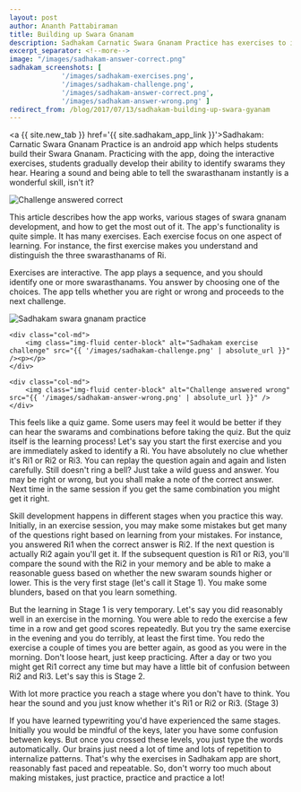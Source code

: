 ```yaml
---
layout: post
author: Ananth Pattabiraman
title: Building up Swara Gnanam
description: Sadhakam Carnatic Swara Gnanam Practice has exercises to improve one's swara gnanam. This post describes various stages of aquiring swara gnanam using the app.
excerpt_separator: <!--more-->
image: "/images/sadhakam-answer-correct.png"
sadhakam_screenshots: [
             '/images/sadhakam-exercises.png',
             '/images/sadhakam-challenge.png',
             '/images/sadhakam-answer-correct.png',
             '/images/sadhakam-answer-wrong.png' ]
redirect_from: /blog/2017/07/13/sadhakam-building-up-swara-gyanam
---
```


<script type="application/ld+json">
{% for screenshot in page.sadhakam_screenshots %}
{
    "@context": "http://schema.org/",
    "@type": "MobileApplication",
    "name": "Sadhakam: Carnatic Swara Gnanam Practice",
    "url": "{{ site.sadhakam_app_link }}",
    "applicationCategory": "Education",
    "operatingSystem": "Android",
    "screenshot": "{{ screenshot | absolute_url }}"
},
{% endfor %}
</script>


<a {{ site.new_tab }} href='{{ site.sadhakam_app_link }}'>Sadhakam: Carnatic Swara Gnanam Practice</a> is an android app which helps students build their Swara Gnanam. Practicing with the app, doing the interactive exercises, students gradually develop their ability to identify swarams they hear. Hearing a sound and being able to tell the swarasthanam instantly is a wonderful skill, isn't it?

<img class="img-fluid center-block" alt="Challenge answered correct" src="{{ page.image | absolute_url }}" />

<p>This article describes how the app works, various stages of swara gnanam development, and how to get the most out of it. <!--more--> The app's functionality is quite simple. It has many exercises. Each exercise focus on one aspect of learning. For instance, the first exercise makes you understand and distinguish the three swarasthanams of Ri.</p>

<p>Exercises are interactive. The app plays a sequence, and you should identify one or more swarasthanams. You answer by choosing one of the choices. The app tells whether you are right or wrong and proceeds to the next challenge.</p>

<div class='row mb-3'>
	<div class="col-md">
		<img class="img-fluid center-block" alt="Sadhakam swara gnanam practice" src="{{ '/images/sadhakam-exercises.png' | absolute_url }}" /><p></p>
	</div>

	<div class="col-md">
		<img class="img-fluid center-block" alt="Sadhakam exercise challenge" src="{{ '/images/sadhakam-challenge.png' | absolute_url }}" /><p></p>
	</div>

	<div class="col-md">
		<img class="img-fluid center-block" alt="Challenge answered wrong" src="{{ '/images/sadhakam-answer-wrong.png' | absolute_url }}" />
	</div>
</div>

This feels like a quiz game. Some users may feel it would be better if they can hear the swarams and combinations before taking the quiz. But the quiz itself is the learning process! Let's say you start the first exercise and you are immediately asked to identify a Ri. You have absolutely no clue whether it's Ri1 or Ri2 or Ri3. You can replay the question again and again and listen carefully. Still doesn't ring a bell? Just take a wild guess and answer. You may be right or wrong, but you shall make a note of the correct answer. Next time in the same session if you get the same combination you might get it right.

Skill development happens in different stages when you practice this way. Initially, in an exercise session, you may make some mistakes but get many of the questions right based on learning from your mistakes. For instance, you answered Ri1 when the correct answer is Ri2. If the next question is actually Ri2 again you'll get it. If the subsequent question is Ri1 or Ri3, you'll compare the sound with the Ri2 in your memory and be able to make a reasonable guess based on whether the new swaram sounds higher or lower. This is the very first stage (let's call it Stage 1). You make some blunders, based on that you learn something.

But the learning in Stage 1 is very temporary. Let's say you did reasonably well in an exercise in the morning. You were able to redo the exercise a few time in a row and get good scores repeatedly. But you try the same exercise in the evening and you do terribly, at least the first time. You redo the exercise a couple of times you are better again, as good as you were in the morning. Don't loose heart, just keep practicing. After a day or two you might get Ri1 correct any time but may have a little bit of confusion between Ri2 and Ri3. Let's say this is Stage 2.

With lot more practice you reach a stage where you don't have to think. You hear the sound and you just know whether it's Ri1 or Ri2 or Ri3. (Stage 3)

If you have learned typewriting you'd have experienced the same stages. Initially you would be mindful of the keys, later you have some confusion between keys. But once you crossed these levels, you just type the words automatically.
Our brains just need a lot of time and lots of repetition to internalize patterns. That's why the exercises in Sadhakam app are short, reasonably fast paced and repeatable. So, don't worry too much about making mistakes, just practice, practice and practice a lot!
